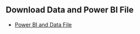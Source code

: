 ## Download Data and Power BI File
- [Power BI and Data File](https://drive.google.com/drive/folders/17DsTXCYfyX2BPlKxb1kea7X7eDRdfcto?usp=sharing)
